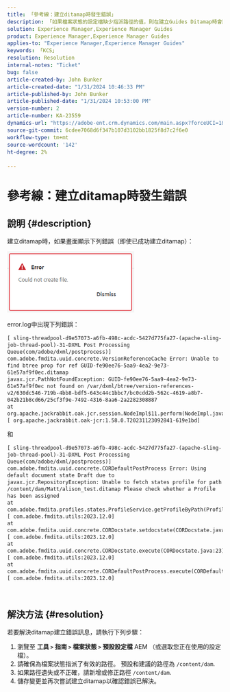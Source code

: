 ```yaml
---
title: 「參考線：建立ditamap時發生錯誤」
description: 「如果檔案狀態的設定檔缺少指派路徑的值，則在建立Guides Ditamap時會顯示錯誤」
solution: Experience Manager,Experience Manager Guides
product: Experience Manager,Experience Manager Guides
applies-to: "Experience Manager,Experience Manager Guides"
keywords: 「KCS」
resolution: Resolution
internal-notes: "Ticket"
bug: false
article-created-by: John Bunker
article-created-date: "1/31/2024 10:46:33 PM"
article-published-by: John Bunker
article-published-date: "1/31/2024 10:53:00 PM"
version-number: 2
article-number: KA-23559
dynamics-url: "https://adobe-ent.crm.dynamics.com/main.aspx?forceUCI=1&pagetype=entityrecord&etn=knowledgearticle&id=43df6193-8ac0-ee11-9079-6045bd006268"
source-git-commit: 6cdee7068d6f347b107d3102bb1825f8d7c2f6e0
workflow-type: tm+mt
source-wordcount: '142'
ht-degree: 2%

---
```


# 參考線：建立ditamap時發生錯誤

## 說明 {#description}


建立ditamap時，如果畫面顯示下列錯誤（即使已成功建立ditamap）：

![](assets/___44df6193-8ac0-ee11-9079-6045bd006268___.png)



error.log中出現下列錯誤：




```
[ sling-threadpool-d9e57073-a6fb-498c-acdc-5427d775fa27-(apache-sling-job-thread-pool)-31-DXML Post Processing Queue(com/adobe/dxml/postprocess)]  com.adobe.fmdita.uuid.concrete.VersionReferenceCache Error: Unable to find btree prop for ref GUID-fe90ee76-5aa9-4ea2-9e73-61e57af9f0ec.ditamap
javax.jcr.PathNotFoundException: GUID-fe90ee76-5aa9-4ea2-9e73-61e57af9f0ec not found on /var/dxml/btree/version-references-v2/630dc546-719b-4bb8-bdf5-643c44c1bbc7/bc0cdd2b-562c-4619-a8b7-042b21b8cd66/25cf3f9e-7492-4316-8aa6-2a2282308887
at org.apache.jackrabbit.oak.jcr.session.NodeImpl$11.perform(NodeImpl.java:671) [ org.apache.jackrabbit.oak-jcr:1.58.0.T20231123092841-619e1bd]
```


和




```
[ sling-threadpool-d9e57073-a6fb-498c-acdc-5427d775fa27-(apache-sling-job-thread-pool)-31-DXML Post Processing Queue(com/adobe/dxml/postprocess)]  com.adobe.fmdita.uuid.concrete.CORDefaultPostProcess Error: Using default document state Draft due to
javax.jcr.RepositoryException: Unable to fetch states profile for path /content/dam/Matt/alison_test.ditamap Please check whether a Profile has been assigned
at com.adobe.fmdita.profiles.states.ProfileService.getProfileByPath(ProfileService.java:96) [ com.adobe.fmdita.utils:2023.12.0] 
at com.adobe.fmdita.uuid.concrete.CORDocstate.setdocstate(CORDocstate.java:37) [ com.adobe.fmdita.utils:2023.12.0] 
at com.adobe.fmdita.uuid.concrete.CORDocstate.execute(CORDocstate.java:23) [ com.adobe.fmdita.utils:2023.12.0] 
at com.adobe.fmdita.uuid.concrete.CORDefaultPostProcess.execute(CORDefaultPostProcess.java:1) [ com.adobe.fmdita.utils:2023.12.0]
```

` `



## 解決方法 {#resolution}


若要解決ditamap建立錯誤訊息，請執行下列步驟：

1. 瀏覽至 <b>工具 `>`  指南 `>`  檔案狀態</b><b> `>`  預設設定檔</b> AEM （或選取您正在使用的設定檔）。
2. 請確保為檔案狀態指派了有效的路徑。 預設和建議的路徑為 `/content/dam`.
3. 如果路徑遺失或不正確，請新增或修正路徑 `/content/dam`.
4. 儲存變更並再次嘗試建立ditamap以確認錯誤已解決。

